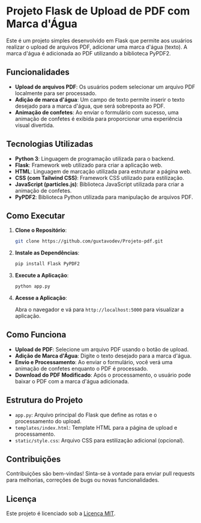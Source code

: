 # Projeto Flask de Upload de PDF com Marca d'Água

Este é um projeto simples desenvolvido em Flask que permite aos usuários realizar o upload de arquivos PDF, adicionar uma marca d'água (texto). A marca d'água é adicionada ao PDF utilizando a biblioteca PyPDF2.

## Funcionalidades

- **Upload de arquivos PDF**: Os usuários podem selecionar um arquivo PDF localmente para ser processado.
- **Adição de marca d'água**: Um campo de texto permite inserir o texto desejado para a marca d'água, que será sobreposta ao PDF.
- **Animação de confetes**: Ao enviar o formulário com sucesso, uma animação de confetes é exibida para proporcionar uma experiência visual divertida.

## Tecnologias Utilizadas

- **Python 3**: Linguagem de programação utilizada para o backend.
- **Flask**: Framework web utilizado para criar a aplicação web.
- **HTML**: Linguagem de marcação utilizada para estruturar a página web.
- **CSS (com Tailwind CSS)**: Framework CSS utilizado para estilização.
- **JavaScript (particles.js)**: Biblioteca JavaScript utilizada para criar a animação de confetes.
- **PyPDF2**: Biblioteca Python utilizada para manipulação de arquivos PDF.

## Como Executar

1. **Clone o Repositório**:

   ```bash
   git clone https://github.com/guxtavodev/Projeto-pdf.git
   ```

2. **Instale as Dependências**:

   ```bash
   pip install Flask PyPDF2
   ```

3. **Execute a Aplicação**:

   ```bash
   python app.py
   ```

4. **Acesse a Aplicação**:

   Abra o navegador e vá para `http://localhost:5000` para visualizar a aplicação.

## Como Funciona

- **Upload de PDF**: Selecione um arquivo PDF usando o botão de upload.
- **Adição de Marca d'Água**: Digite o texto desejado para a marca d'água.
- **Envio e Processamento**: Ao enviar o formulário, você verá uma animação de confetes enquanto o PDF é processado.
- **Download do PDF Modificado**: Após o processamento, o usuário pode baixar o PDF com a marca d'água adicionada.

## Estrutura do Projeto

- `app.py`: Arquivo principal do Flask que define as rotas e o processamento do upload.
- `templates/index.html`: Template HTML para a página de upload e processamento.
- `static/style.css`: Arquivo CSS para estilização adicional (opcional).

## Contribuições

Contribuições são bem-vindas! Sinta-se à vontade para enviar pull requests para melhorias, correções de bugs ou novas funcionalidades.

## Licença

Este projeto é licenciado sob a [Licença MIT](https://opensource.org/licenses/MIT).

